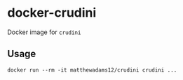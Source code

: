 # docker-crudini

Docker image for `crudini`

## Usage
`docker run --rm -it matthewadams12/crudini crudini ...`
